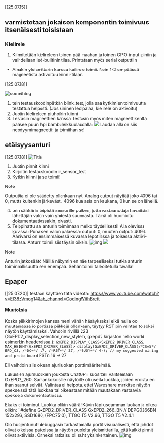 [[25.07.15]]

## varmistetaan jokaisen komponentin toimivuus itsenäisesti toisistaan

### Kielirele
1. Kiinnitetään kielireleen toinen pää maahan ja toinen GPIO-input-piniin ja vaihdellaan led-builtinin tilaa. Printataan myös serial outputtiin 
- Ainakin yleismittarin kanssa keilirele toimii. Noin 1-2 cm päässä magneetista aktivoituu kiinni-tilaan.

[[25.07.18]]

![something](./attachments/IMG20250718194050.jpg?raw=true "Title")

1. tein testauskoodinpätkän blink_test, jolla saa kytkimien toimivuutta testattua helposti. (Jos sininen led palaa, kielirele on aktivoitu)
2. Juotin kielireleen piuhoihin kiinni
3. Testasin magneettien kanssa
Testasin myös miten magneettikenttä pääsee puun läpi bambuleikkuulaudalla:
![](./attachments/IMG20250718194119.jpg||500)
Laudan alla on siis neodyymimagneetti: ja toimiihan se!

## etäisyysanturi
[[25.07.18]]
 ![](./attachments/IMG20250718191820.jpg||500?raw=true "Title")
1. Juotin pinnit kiinni
2. Kirjoitin testauskoodin ir_sensor_test
3. Kytkin kiinni ja se toimii!

> [!NOTE]
> Outputtia ei ole säädetty ollenkaan nyt. Analog output näyttää joko 4096 tai 0, mutta kuitenkin järkevästi. 4096 kun asia on kaukana, 0 kun se on lähellä.

4. tein sähkärin teipistä sensorille putken, jotta vastaanottaja havaitsisi lähettäjän valon vain yhdestä suunnasta. Tämä oli huomioitu dokumentaatiossakin, oivasti. 
5. Teippihattu sai anturin toimimaan melko täydellisesti!
Alla olevissa kuvissa: Punaisen valon palaessa: output: 0, muuten output: 4096. Äänivarsi on ensimmäisessä kuvassa lepotilassa ja toisessa aktiivi-tilassa. Anturri toimii siis täysin oikein.
![img](./attachments/IMG20250718205333.jpg||500)
![](./attachments/IMG20250718205340.jpg?raw=true)

> [!NOTE] 
> Anturin jatkosäätö
> Näillä näkymin en näe tarpeelliseksi tutkia anturin toiminnallisuutta sen enempää. Sehän toimii tarkoitetulla tavalla!

## Epaper
[[25.07.20]]
testaan käyttäen tätä videota: https://www.youtube.com/watch?v=El38zVmog14&ab_channel=CodingWithBrett

#### Muutoksia
Koska piikkirimojen kanssa meni vähän häsäykseksi eikä mulla oo muutamassa io portissa piikkejä ollenkaan, täytyy RST pin vaihtaa toiseksi näytön käyttämiseksi.
Vahdoin rivilllä 223 (GxEPD2_display_selection_new_style.h, gxepd2 kirjaston hello world esimerkin headereissa.): `GxEPD2_DISPLAY_CLASS<GxEPD2_DRIVER_CLASS, MAX_HEIGHT(GxEPD2_DRIVER_CLASS)> display(GxEPD2_DRIVER_CLASS(/*CS=5*/ EPD_CS, /*DC=*/ 17, /*RST=*/ 27, /*BUSY=*/ 4)); // my suggested wiring and proto board` RSTn 16 -> 27

Eli vaihdoin siis oikean ajuriluokan porttimääritelmää.

Lukuisien ajuriluokkien joukosta ChatGPT suositteli valitsemaan GxEPD2_260. Samankokoisille näytöille oli useita luokkia, joiden eroista en ihan saanut selvää. Valintaa ei helpota, ettei Waveshare merkitse näytön spekseissä tätä luokkaa tai oikeastaan mitään muutakaan vastaavia speksejä dokumentaatiossa.

Ekaks ei toiminut. Luokka olikin väärä! Kävin läpi useamman luokan ja oikea olikin: 
` #define GxEPD2_DRIVER_CLASS GxEPD2_266_BN // DEPG0266BN 152x296, SSD1680, (FPC7510), TTGO T5 V2.66, TTGO T5 V2.4.1

Olo huojentunut! debuggasin tarkastamalla portit visuaalisesti, että johdot olivat oikeissa paikoissa ja näytön puolelta yleismittarilla, että kaikki pinnit olivat aktiivisia. Onneksi ratkaisu oli suht yksinkertainen.
![img](./attachments/IMG20250720140437.jpg)



